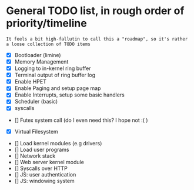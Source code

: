 # General TODO list, in rough order of priority/timeline

    It feels a bit high-fallutin to call this a "roadmap", so it's rather a loose collection of TODO items

* [x] Bootloader (limine)
* [x] Memory Management
* [x] Logging to in-kernel ring buffer
* [x] Terminal output of ring buffer log
* [x] Enable HPET
* [x] Enable Paging and setup page map
* [x] Enable Interrupts, setup some basic handlers
* [x] Scheduler (basic)
* [x] syscalls
* [] Futex system call (do I even need this? I hope not :( )
* [x] Virtual Filesystem
* [] Load kernel modules (e.g drivers)
* [] Load user programs
* [] Network stack
* [] Web server kernel module
* [] Syscalls over HTTP 
* [] JS: user authentication
* [] JS: windowing system
